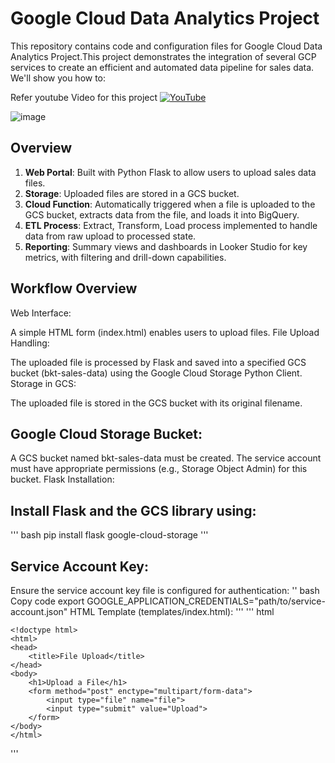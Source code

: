 # Google Cloud Data Analytics Project

This repository contains code and configuration files for Google Cloud Data Analytics Project.This project demonstrates the integration of several GCP services to create an efficient and automated data pipeline for sales data. We'll show you how to:


Refer youtube Video for this project
 [![YouTube](https://img.shields.io/badge/YouTube-Video-red)](https://youtu.be/_CQCOusfGrs)


![image](https://github.com/vishal-bulbule/sales-data-pipeline-project/assets/143475073/530f2c9e-945c-414c-8c85-5b489e92360e)



## Overview

1. **Web Portal**: Built with Python Flask to allow users to upload sales data files.
2. **Storage**: Uploaded files are stored in a GCS bucket.
3. **Cloud Function**: Automatically triggered when a file is uploaded to the GCS bucket, extracts data from the file, and loads it into BigQuery.
4. **ETL Process**: Extract, Transform, Load process implemented to handle data from raw upload to processed state.
5. **Reporting**: Summary views and dashboards in Looker Studio for key metrics, with filtering and drill-down capabilities.

## Workflow Overview
Web Interface:

A simple HTML form (index.html) enables users to upload files.
File Upload Handling:

The uploaded file is processed by Flask and saved into a specified GCS bucket (bkt-sales-data) using the Google Cloud Storage Python Client.
Storage in GCS:

The uploaded file is stored in the GCS bucket with its original filename.

## Google Cloud Storage Bucket:

A GCS bucket named bkt-sales-data must be created.
The service account must have appropriate permissions (e.g., Storage Object Admin) for this bucket.
Flask Installation:

## Install Flask and the GCS library using:
'''
    bash
    pip install flask google-cloud-storage
'''
## Service Account Key:

Ensure the service account key file is configured for authentication:
''
    bash
    Copy code
    export GOOGLE_APPLICATION_CREDENTIALS="path/to/service-account.json"
    HTML Template (templates/index.html):
'''
'''
html

    <!doctype html>
    <html>
    <head>
        <title>File Upload</title>
    </head>
    <body>
        <h1>Upload a File</h1>
        <form method="post" enctype="multipart/form-data">
            <input type="file" name="file">
            <input type="submit" value="Upload">
        </form>
    </body>
    </html>
'''
